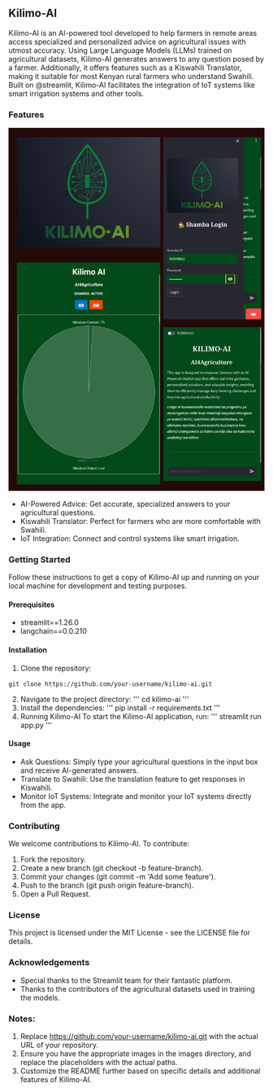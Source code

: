 ## Kilimo-AI

Kilimo-AI is an AI-powered tool developed to help farmers in remote areas access specialized and personalized advice on agricultural issues with utmost accuracy. Using Large Language Models (LLMs) trained on agricultural datasets, Kilimo-AI generates answers to any question posed by a farmer. Additionally, it offers features such as a Kiswahili Translator, making it suitable for most Kenyan rural farmers who understand Swahili. Built on @streamlit, Kilimo-AI facilitates the integration of IoT systems like smart irrigation systems and other tools.


### Features
![alt text](Kilimo_AI_Illustration.png)
- AI-Powered Advice: Get accurate, specialized answers to your agricultural questions.
- Kiswahili Translator: Perfect for farmers who are more comfortable with Swahili.
- IoT Integration: Connect and control systems like smart irrigation.


### Getting Started
Follow these instructions to get a copy of Kilimo-AI up and running on your local machine for development and testing purposes.

#### Prerequisites
- streamlit==1.26.0
- langchain==0.0.210

#### Installation
1. Clone the repository:
~~~
git clone https://github.com/your-username/kilimo-ai.git
~~~

2. Navigate to the project directory:
'''
cd kilimo-ai
'''
3. Install the dependencies:
'''
pip install -r requirements.txt
'''
4. Running Kilimo-AI
To start the Kilimo-AI application, run:
'''
streamlit run app.py
'''

#### Usage
- Ask Questions: Simply type your agricultural questions in the input box and receive AI-generated answers.
- Translate to Swahili: Use the translation feature to get responses in Kiswahili.
- Monitor IoT Systems: Integrate and monitor your IoT systems directly from the app.

### Contributing
We welcome contributions to Kilimo-AI. To contribute:
1. Fork the repository.
2. Create a new branch (git checkout -b feature-branch).
3. Commit your changes (git commit -m 'Add some feature').
4. Push to the branch (git push origin feature-branch).
5. Open a Pull Request.

### License
This project is licensed under the MIT License - see the LICENSE file for details.

### Acknowledgements
- Special thanks to the Streamlit team for their fantastic platform.
- Thanks to the contributors of the agricultural datasets used in training the models.

### Notes:
1. Replace https://github.com/your-username/kilimo-ai.git with the actual URL of your repository.
2. Ensure you have the appropriate images in the images directory, and replace the placeholders with the actual paths.
3. Customize the README further based on specific details and additional features of Kilimo-AI.